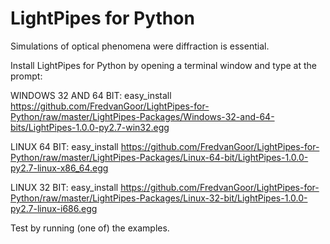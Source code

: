 # LightPipes for Python
Simulations of optical phenomena were diffraction is essential.


Install LightPipes for Python by opening a terminal window and type at the prompt:

WINDOWS 32 AND 64 BIT: 
easy_install https://github.com/FredvanGoor/LightPipes-for-Python/raw/master/LightPipes-Packages/Windows-32-and-64-bits/LightPipes-1.0.0-py2.7-win32.egg

LINUX 64 BIT:
easy_install https://github.com/FredvanGoor/LightPipes-for-Python/raw/master/LightPipes-Packages/Linux-64-bit/LightPipes-1.0.0-py2.7-linux-x86_64.egg

LINUX 32 BIT:
easy_install https://github.com/FredvanGoor/LightPipes-for-Python/raw/master/LightPipes-Packages/Linux-32-bit/LightPipes-1.0.0-py2.7-linux-i686.egg

Test by running (one of) the examples.
